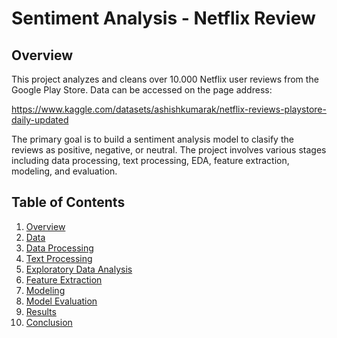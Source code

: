 # Sentiment Analysis - Netflix Review

## Overview
This project analyzes and cleans over 10.000 Netflix user reviews from the Google Play Store. Data can be accessed on the page address:

https://www.kaggle.com/datasets/ashishkumarak/netflix-reviews-playstore-daily-updated

The primary goal is to build a sentiment analysis model to clasify the reviews as positive, negative, or neutral. The project involves various stages including data processing, text processing, EDA, feature extraction, modeling, and evaluation.

## Table of Contents
1. [Overview](#overview)
2. [Data](#data)
3. [Data Processing](#data-processing)
4. [Text Processing](#text-processing)
5. [Exploratory Data Analysis](#exploratory-data-analysis)
6. [Feature Extraction](#feature-extraction)
7. [Modeling](#modeling)
8. [Model Evaluation](#model-evaluation)
9. [Results](#results)
10. [Conclusion](#conclusion)

